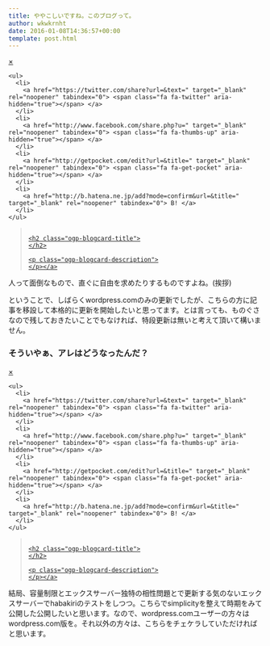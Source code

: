 ```yaml
---
title: ややこしいですね。このブログって。
author: wkwkrnht
date: 2016-01-08T14:36:57+00:00
template: post.html
---
```

<div class="ogp-blogcard">
  <div id="ogp-blogcard-share-" class="ogp-blogcard-share none">
    <a href="javascript:void(0)" class="ogp-blogcard-share-close" tabindex="0" onclick="document.getElementById('ogp-blogcard-share-').classList.toggle('none');document.getElementById('ogp-blogcard-share-').classList.toggle('block');">×</a>

    <ul>
      <li>
        <a href="https://twitter.com/share?url=&text=" target="_blank" rel="noopener" tabindex="0"> <span class="fa fa-twitter" aria-hidden="true"></span> </a>
      </li>
      <li>
        <a href="http://www.facebook.com/share.php?u=" target="_blank" rel="noopener" tabindex="0"> <span class="fa fa-thumbs-up" aria-hidden="true"></span> </a>
      </li>
      <li>
        <a href="http://getpocket.com/edit?url=&title=" target="_blank" rel="noopener" tabindex="0"> <span class="fa fa-get-pocket" aria-hidden="true"></span> </a>
      </li>
      <li>
        <a href="http://b.hatena.ne.jp/add?mode=confirm&url=&title=" target="_blank" rel="noopener" tabindex="0"> B! </a>
      </li>
    </ul>
  </div>

  <blockquote class="ogp-blogcard-main" cite="">
    <img class="ogp-blogcard-img" src="" /> <a href="" target="_blank" rel="noopener" tabindex="0" title="" class="ogp-blogcard-info">

    <h2 class="ogp-blogcard-title">
    </h2>

    <p class="ogp-blogcard-description">
    </p></a>
  </blockquote>

  <a href="javascript:void(0)" class="ogp-blogcard-share-toggle" tabindex="0" onclick="document.getElementById('ogp-blogcard-share-').classList.toggle('none');document.getElementById('ogp-blogcard-share-').classList.toggle('block');"> <span class="fa fa-2x fa-share-alt"></span> </a>
</div>

人って面倒なもので、直ぐに自由を求めたりするものですよね。(挨拶)

ということで、しばらくwordpress.comのみの更新でしたが、こちらの方に記事を移設して本格的に更新を開始したいと思ってます。とは言っても、ものぐさなので残しておきたいことでもなければ、特段更新は無いと考えて頂いて構いません。

### そういやぁ、アレはどうなったんだ？

<div class="ogp-blogcard">
  <div id="ogp-blogcard-share-" class="ogp-blogcard-share none">
    <a href="javascript:void(0)" class="ogp-blogcard-share-close" tabindex="0" onclick="document.getElementById('ogp-blogcard-share-').classList.toggle('none');document.getElementById('ogp-blogcard-share-').classList.toggle('block');">×</a>

    <ul>
      <li>
        <a href="https://twitter.com/share?url=&text=" target="_blank" rel="noopener" tabindex="0"> <span class="fa fa-twitter" aria-hidden="true"></span> </a>
      </li>
      <li>
        <a href="http://www.facebook.com/share.php?u=" target="_blank" rel="noopener" tabindex="0"> <span class="fa fa-thumbs-up" aria-hidden="true"></span> </a>
      </li>
      <li>
        <a href="http://getpocket.com/edit?url=&title=" target="_blank" rel="noopener" tabindex="0"> <span class="fa fa-get-pocket" aria-hidden="true"></span> </a>
      </li>
      <li>
        <a href="http://b.hatena.ne.jp/add?mode=confirm&url=&title=" target="_blank" rel="noopener" tabindex="0"> B! </a>
      </li>
    </ul>
  </div>

  <blockquote class="ogp-blogcard-main" cite="">
    <img class="ogp-blogcard-img" src="" /> <a href="" target="_blank" rel="noopener" tabindex="0" title="" class="ogp-blogcard-info">

    <h2 class="ogp-blogcard-title">
    </h2>

    <p class="ogp-blogcard-description">
    </p></a>
  </blockquote>

  <a href="javascript:void(0)" class="ogp-blogcard-share-toggle" tabindex="0" onclick="document.getElementById('ogp-blogcard-share-').classList.toggle('none');document.getElementById('ogp-blogcard-share-').classList.toggle('block');"> <span class="fa fa-2x fa-share-alt"></span> </a>
</div>

結局、容量制限とエックスサーバー独特の相性問題とで更新する気のないエックスサーバーでhabakiriのテストをしつつ。こちらでsimplicityを整えて時期をみて公開した公開したいと思います。なので、wordpress.comユーザーの方々はwordpress.com版を。それ以外の方々は、こちらをチェケラしていただければと思います。